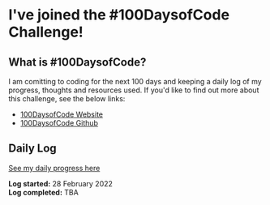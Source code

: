 # I've joined the #100DaysofCode Challenge!

## What is #100DaysofCode?

I am comitting to coding for the next 100 days and keeping a daily log of my progress, thoughts and resources used.
If you'd like to find out more about this challenge, see the below links:

- [100DaysofCode Website](https://www.100daysofcode.com/)
- [100DaysofCode Github](https://github.com/kallaway/100-days-of-code)

## Daily Log

[See my daily progress here](https://github.com/sandraise/100-Days-of-Code/blob/main/LOG.md)

**Log started:** 28 February 2022 <br />
**Log completed:** TBA
